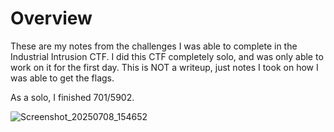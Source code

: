 # Overview

These are my notes from the challenges I was able to complete in the Industrial Intrusion CTF. I did this CTF completely solo, and was only able to work on it for the first day. This is NOT a writeup, just notes I took on how I was able to get the flags.

As a solo, I finished 701/5902.

![Screenshot_20250708_154652](https://github.com/user-attachments/assets/b7c1a358-a7d1-4865-bbcf-07d117fba371)
